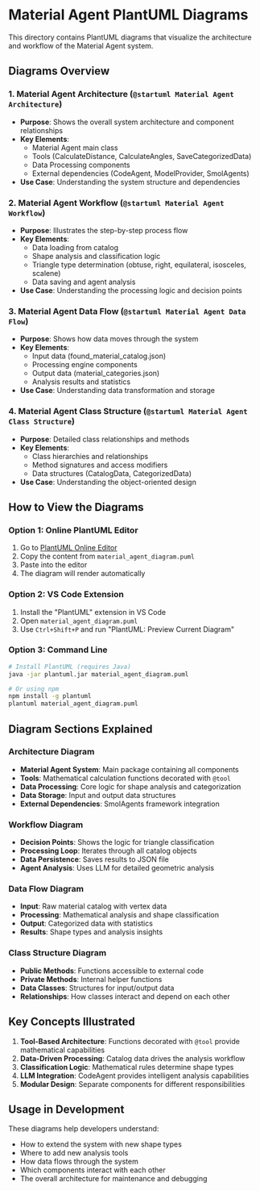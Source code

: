 # Material Agent PlantUML Diagrams

This directory contains PlantUML diagrams that visualize the architecture and workflow of the Material Agent system.

## Diagrams Overview

### 1. Material Agent Architecture (`@startuml Material Agent Architecture`)
- **Purpose**: Shows the overall system architecture and component relationships
- **Key Elements**:
  - Material Agent main class
  - Tools (CalculateDistance, CalculateAngles, SaveCategorizedData)
  - Data Processing components
  - External dependencies (CodeAgent, ModelProvider, SmolAgents)
- **Use Case**: Understanding the system structure and dependencies

### 2. Material Agent Workflow (`@startuml Material Agent Workflow`)
- **Purpose**: Illustrates the step-by-step process flow
- **Key Elements**:
  - Data loading from catalog
  - Shape analysis and classification logic
  - Triangle type determination (obtuse, right, equilateral, isosceles, scalene)
  - Data saving and agent analysis
- **Use Case**: Understanding the processing logic and decision points

### 3. Material Agent Data Flow (`@startuml Material Agent Data Flow`)
- **Purpose**: Shows how data moves through the system
- **Key Elements**:
  - Input data (found_material_catalog.json)
  - Processing engine components
  - Output data (material_categories.json)
  - Analysis results and statistics
- **Use Case**: Understanding data transformation and storage

### 4. Material Agent Class Structure (`@startuml Material Agent Class Structure`)
- **Purpose**: Detailed class relationships and methods
- **Key Elements**:
  - Class hierarchies and relationships
  - Method signatures and access modifiers
  - Data structures (CatalogData, CategorizedData)
- **Use Case**: Understanding the object-oriented design

## How to View the Diagrams

### Option 1: Online PlantUML Editor
1. Go to [PlantUML Online Editor](http://www.plantuml.com/plantuml/uml/)
2. Copy the content from `material_agent_diagram.puml`
3. Paste into the editor
4. The diagram will render automatically

### Option 2: VS Code Extension
1. Install the "PlantUML" extension in VS Code
2. Open `material_agent_diagram.puml`
3. Use `Ctrl+Shift+P` and run "PlantUML: Preview Current Diagram"

### Option 3: Command Line
```bash
# Install PlantUML (requires Java)
java -jar plantuml.jar material_agent_diagram.puml

# Or using npm
npm install -g plantuml
plantuml material_agent_diagram.puml
```

## Diagram Sections Explained

### Architecture Diagram
- **Material Agent System**: Main package containing all components
- **Tools**: Mathematical calculation functions decorated with `@tool`
- **Data Processing**: Core logic for shape analysis and categorization
- **Data Storage**: Input and output data structures
- **External Dependencies**: SmolAgents framework integration

### Workflow Diagram
- **Decision Points**: Shows the logic for triangle classification
- **Processing Loop**: Iterates through all catalog objects
- **Data Persistence**: Saves results to JSON file
- **Agent Analysis**: Uses LLM for detailed geometric analysis

### Data Flow Diagram
- **Input**: Raw material catalog with vertex data
- **Processing**: Mathematical analysis and shape classification
- **Output**: Categorized data with statistics
- **Results**: Shape types and analysis insights

### Class Structure Diagram
- **Public Methods**: Functions accessible to external code
- **Private Methods**: Internal helper functions
- **Data Classes**: Structures for input/output data
- **Relationships**: How classes interact and depend on each other

## Key Concepts Illustrated

1. **Tool-Based Architecture**: Functions decorated with `@tool` provide mathematical capabilities
2. **Data-Driven Processing**: Catalog data drives the analysis workflow
3. **Classification Logic**: Mathematical rules determine shape types
4. **LLM Integration**: CodeAgent provides intelligent analysis capabilities
5. **Modular Design**: Separate components for different responsibilities

## Usage in Development

These diagrams help developers understand:
- How to extend the system with new shape types
- Where to add new analysis tools
- How data flows through the system
- Which components interact with each other
- The overall architecture for maintenance and debugging 